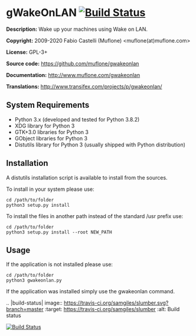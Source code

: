 gWakeOnLAN [![Build Status](https://travis-ci.org/muflone/gwakeonlan.svg?branch=master)](https://travis-ci.org/muflone/gwakeonlan)
==========
**Description:** Wake up your machines using Wake on LAN.

**Copyright:** 2009-2020 Fabio Castelli (Muflone) <muflone(at)muflone.com>

**License:** GPL-3+

**Source code:** https://github.com/muflone/gwakeonlan

**Documentation:** http://www.muflone.com/gwakeonlan

**Translations:** http://www.transifex.com/projects/p/gwakeonlan/

System Requirements
-------------------

* Python 3.x (developed and tested for Python 3.8.2)
* XDG library for Python 3
* GTK+3.0 libraries for Python 3
* GObject libraries for Python 3
* Distutils library for Python 3 (usually shipped with Python distribution)

Installation
------------

A distutils installation script is available to install from the sources.

To install in your system please use:

    cd /path/to/folder
    python3 setup.py install

To install the files in another path instead of the standard /usr prefix use:

    cd /path/to/folder
    python3 setup.py install --root NEW_PATH

Usage
-----

If the application is not installed please use:

    cd /path/to/folder
    python3 gwakeonlan.py

If the application was installed simply use the gwakeonlan command.

.. |build-status| image:: https://travis-ci.org/samgiles/slumber.svg?branch=master
   :target: https://travis-ci.org/samgiles/slumber
   :alt: Build status
   
[![Build Status](https://travis-ci.org/muflone/gwakeonlan.svg?branch=master)](https://travis-ci.org/muflone/gwakeonlan)
